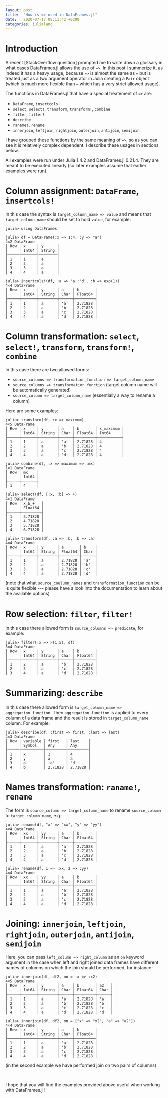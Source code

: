 ```yaml
---
layout: post
title:  "How is => used in DataFrames.jl"
date:   2020-07-17 08:11:42 +0200
categories: julialang
---
```


# Introduction

A recent [StackOverflow question] prompted me to write down a glossary in what
cases DataFrames.jl allows the use of `=>`. In this post I summerize it, as
indeed it has a heavy usage, because `=>` is almost the same as `=` but is
treated just as a two argument operator in Julia creating a `Pair` object
(which is much more flexible than `=` which has a very strict allowed usage).

The functions in DataFrames.jl that have a special treatement of `=>` are:

* `DataFrame`, `insertcols!`
* `select`, `select!`, `transform`, `transform!`, `combine`
* `filter`, `filter!`
* `describe`
* `raname!`, `rename`
* `innerjoin`, `leftjoin`, `rightjoin`, `outerjoin`, `antijoin`, `semijoin`

I have grouped these functions by the same meaning of `=>`, so as you can see
it is relatively complex dependent. I describe these usages in sections below.

All examples were run under Julia 1.4.2 and DataFrames.jl 0.21.4. They are meant
to be executed linearly (so later examples assume that earlier examples were
run).

# Column assignment: `DataFrame`, `insertcols!`

In this case the syntax is `target_column_name => value` and means that
`target_column_name` should be set to hold `value`, for example:

```
julia> using DataFrames

julia> df = DataFrame(:x => 1:4, :y => "a")
4×2 DataFrame
│ Row │ x     │ y      │
│     │ Int64 │ String │
├─────┼───────┼────────┤
│ 1   │ 1     │ a      │
│ 2   │ 2     │ a      │
│ 3   │ 3     │ a      │
│ 4   │ 4     │ a      │

julia> insertcols!(df, :a => 'a':'d', :b => exp(1))
4×4 DataFrame
│ Row │ x     │ y      │ a    │ b       │
│     │ Int64 │ String │ Char │ Float64 │
├─────┼───────┼────────┼──────┼─────────┤
│ 1   │ 1     │ a      │ 'a'  │ 2.71828 │
│ 2   │ 2     │ a      │ 'b'  │ 2.71828 │
│ 3   │ 3     │ a      │ 'c'  │ 2.71828 │
│ 4   │ 4     │ a      │ 'd'  │ 2.71828 │
```

# Column transformation: `select`, `select!`, `transform`, `transform!`, `combine`

In this case there are two allowed forms:

* `source_columns => transformation_function => target_column_name`
* `source_columns => transformation_function` (target column name will be
  automatically generated)
* `source_column => target_column_name` (essentially a way to rename a column)

Here are some examples:
```
julia> transform(df, :x => maximum)
4×5 DataFrame
│ Row │ x     │ y      │ a    │ b       │ x_maximum │
│     │ Int64 │ String │ Char │ Float64 │ Int64     │
├─────┼───────┼────────┼──────┼─────────┼───────────┤
│ 1   │ 1     │ a      │ 'a'  │ 2.71828 │ 4         │
│ 2   │ 2     │ a      │ 'b'  │ 2.71828 │ 4         │
│ 3   │ 3     │ a      │ 'c'  │ 2.71828 │ 4         │
│ 4   │ 4     │ a      │ 'd'  │ 2.71828 │ 4         │

julia> combine(df, :x => maximum => :mx)
1×1 DataFrame
│ Row │ mx    │
│     │ Int64 │
├─────┼───────┤
│ 1   │ 4     │

julia> select(df, [:x, :b] => +)
4×1 DataFrame
│ Row │ x_b_+   │
│     │ Float64 │
├─────┼─────────┤
│ 1   │ 3.71828 │
│ 2   │ 4.71828 │
│ 3   │ 5.71828 │
│ 4   │ 6.71828 │

julia> transform(df, :a => :b, :b => :a)
4×4 DataFrame
│ Row │ x     │ y      │ a       │ b    │
│     │ Int64 │ String │ Float64 │ Char │
├─────┼───────┼────────┼─────────┼──────┤
│ 1   │ 1     │ a      │ 2.71828 │ 'a'  │
│ 2   │ 2     │ a      │ 2.71828 │ 'b'  │
│ 3   │ 3     │ a      │ 2.71828 │ 'c'  │
│ 4   │ 4     │ a      │ 2.71828 │ 'd'  │
```

(note that what `source_coulumn_names` and `transformation_function` can be is
quite flexible --- please have a look into the documentation to learn about
the available options)

# Row selection: `filter`, `filter!`

In this case there allowed form is `source_columns => predicate`, for
example:

```
julia> filter(:x => >(1.5), df)
3×4 DataFrame
│ Row │ x     │ y      │ a    │ b       │
│     │ Int64 │ String │ Char │ Float64 │
├─────┼───────┼────────┼──────┼─────────┤
│ 1   │ 2     │ a      │ 'b'  │ 2.71828 │
│ 2   │ 3     │ a      │ 'c'  │ 2.71828 │
│ 3   │ 4     │ a      │ 'd'  │ 2.71828 │
```

# Summarizing: `describe`

In this case there allowed form is `target_column_name => aggregation_function`.
Then `aggregation_function` is applied to every column of a data frame and the
result is stored in `target_column_name` column. For example:

```
julia> describe(df, :first => first, :last => last)
4×3 DataFrame
│ Row │ variable │ first   │ last    │
│     │ Symbol   │ Any     │ Any     │
├─────┼──────────┼─────────┼─────────┤
│ 1   │ x        │ 1       │ 4       │
│ 2   │ y        │ a       │ a       │
│ 3   │ a        │ 'a'     │ 'd'     │
│ 4   │ b        │ 2.71828 │ 2.71828 │
```

# Names transformation: `raname!`, `rename`

The form is `source_column => target_column_name` to rename `source_column` to
`target_column_name`, e.g.:

```
julia> rename(df, "x" => "xx", "y" => "yy")
4×4 DataFrame
│ Row │ xx    │ yy     │ a    │ b       │
│     │ Int64 │ String │ Char │ Float64 │
├─────┼───────┼────────┼──────┼─────────┤
│ 1   │ 1     │ a      │ 'a'  │ 2.71828 │
│ 2   │ 2     │ a      │ 'b'  │ 2.71828 │
│ 3   │ 3     │ a      │ 'c'  │ 2.71828 │
│ 4   │ 4     │ a      │ 'd'  │ 2.71828 │

julia> rename(df, 1 => :xx, 2 => :yy)
4×4 DataFrame
│ Row │ xx    │ yy     │ a    │ b       │
│     │ Int64 │ String │ Char │ Float64 │
├─────┼───────┼────────┼──────┼─────────┤
│ 1   │ 1     │ a      │ 'a'  │ 2.71828 │
│ 2   │ 2     │ a      │ 'b'  │ 2.71828 │
│ 3   │ 3     │ a      │ 'c'  │ 2.71828 │
│ 4   │ 4     │ a      │ 'd'  │ 2.71828 │
```

# Joining: `innerjoin`, `leftjoin`, `rightjoin`, `outerjoin`, `antijoin`, `semijoin`

Here, you can pass `left_column => right_column` as an `on` keyword argument
in the case when left and right joined data frames have different names of
columns on which the join should be performed, for instance:

```
julia> innerjoin(df, df2, on = :x => :x2)
4×5 DataFrame
│ Row │ x     │ y      │ a    │ b       │ a2   │
│     │ Int64 │ String │ Char │ Float64 │ Char │
├─────┼───────┼────────┼──────┼─────────┼──────┤
│ 1   │ 1     │ a      │ 'a'  │ 2.71828 │ 'a'  │
│ 2   │ 2     │ a      │ 'b'  │ 2.71828 │ 'b'  │
│ 3   │ 3     │ a      │ 'c'  │ 2.71828 │ 'c'  │
│ 4   │ 4     │ a      │ 'd'  │ 2.71828 │ 'd'  │

julia> innerjoin(df, df2, on = ["x" => "x2", "a" => "a2"])
4×4 DataFrame
│ Row │ x     │ y      │ a    │ b       │
│     │ Int64 │ String │ Char │ Float64 │
├─────┼───────┼────────┼──────┼─────────┤
│ 1   │ 1     │ a      │ 'a'  │ 2.71828 │
│ 2   │ 2     │ a      │ 'b'  │ 2.71828 │
│ 3   │ 3     │ a      │ 'c'  │ 2.71828 │
│ 4   │ 4     │ a      │ 'd'  │ 2.71828 │

```

(in the second example we have performed join on two pairs of columns)

<br>

I hope that you will find the examples provided above useful when working with
DataFrames.jl!

[soq]: https://stackoverflow.com/questions/62759888/what-is-the-purpose-of-in-julia/62760106#62760106
